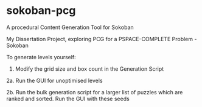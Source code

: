 # sokoban-pcg
A procedural Content Generation Tool for Sokoban

My Dissertation Project, exploring PCG for a PSPACE-COMPLETE Problem - Sokoban

To generate levels yourself:

1. Modify the grid size and box count in the Generation Script

2a. Run the GUI for unoptimised levels

2b. Run the bulk generation script for a larger list of puzzles which are ranked and sorted. Run the GUI with these seeds

